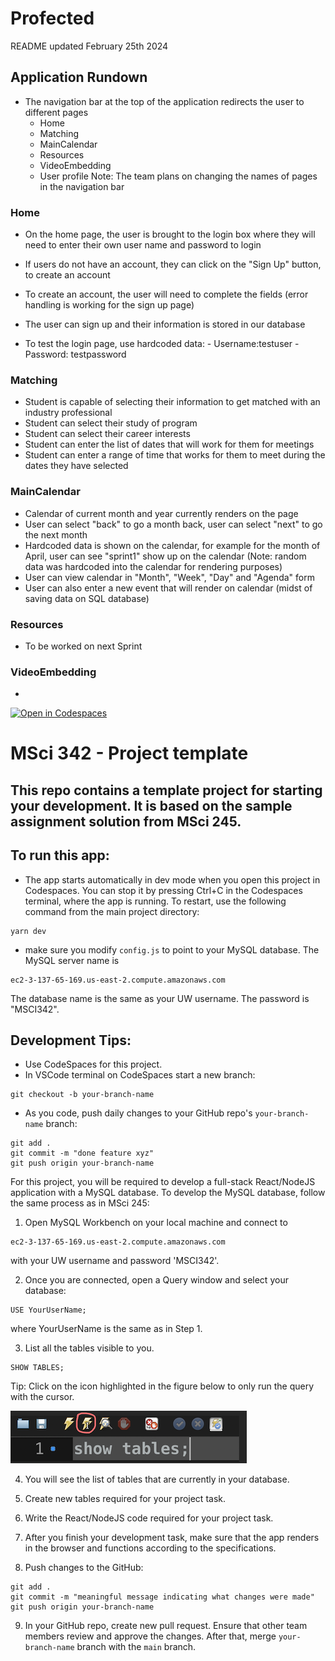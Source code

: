 # Profected
README updated February 25th 2024

## Application Rundown
- The navigation bar at the top of the application redirects the user to different pages
    - Home
    - Matching
    - MainCalendar
    - Resources
    - VideoEmbedding
    - User profile
Note: The team plans on changing the names of pages in the navigation bar

### Home
- On the home page, the user is brought to the login box where they will need to enter their own user name and password to login
- If users do not have an account, they can click on the "Sign Up" button, to create an account
- To create an account, the user will need to complete the fields (error handling is working for the sign up page) 
- The user can sign up and their information is stored in our database

- To test the login page, use hardcoded data:
      - Username:testuser
      - Password: testpassword

### Matching
- Student is capable of selecting their information to get matched with an industry professional
- Student can select their study of program
- Student can select their career interests
- Student can enter the list of dates that will work for them for meetings
- Student can enter a range of time that works for them to meet during the dates they have selected

### MainCalendar
- Calendar of current month and year currently renders on the page
- User can select "back" to go a month back, user can select "next" to go the next month
- Hardcoded data is shown on the calendar, for example for the month of April, user can see "sprint1" show up on the calendar (Note: random data was hardcoded into the calendar for rendering purposes)
- User can view calendar in "Month", "Week", "Day" and "Agenda" form
- User can also enter a new event that will render on calendar (midst of saving data on SQL database)

### Resources
- To be worked on next Sprint

### VideoEmbedding
- 

[![Open in Codespaces](https://classroom.github.com/assets/launch-codespace-7f7980b617ed060a017424585567c406b6ee15c891e84e1186181d67ecf80aa0.svg)](https://classroom.github.com/open-in-codespaces?assignment_repo_id=13352842)
# MSci 342 - Project template

## This repo contains a template project for starting your development. It is based on the sample assignment solution from MSci 245.

## To run this app: 
- The app starts automatically in dev mode when you open this project in Codespaces. You can stop it by pressing Ctrl+C in the Codespaces terminal, where the app is running. To restart, use the following command from the main project directory:

```
yarn dev
``` 

- make sure you modify `config.js` to point to your MySQL database. The MySQL server name is

```
ec2-3-137-65-169.us-east-2.compute.amazonaws.com
```

  The database name is the same as your UW username.
  The password is "MSCI342".


## Development Tips:
- Use CodeSpaces for this project.
- In VSCode terminal on CodeSpaces start a new branch:
```
git checkout -b your-branch-name
```
- As you code, push daily changes to your GitHub repo's `your-branch-name` branch:
```
git add .
git commit -m "done feature xyz"
git push origin your-branch-name
```

For this project, you will be required to develop a full-stack React/NodeJS application with a MySQL database. To develop the MySQL database, follow the same process as in MSci 245:

1.	Open MySQL Workbench on your local machine and connect to 

```
ec2-3-137-65-169.us-east-2.compute.amazonaws.com
```

with your UW username and password 'MSCI342'.

2.	Once you are connected, open a Query window and select your database: 

```
USE YourUserName;
```

where YourUserName is the same as in Step 1.

3.	List all the tables visible to you.

```
SHOW TABLES;
```

Tip: Click on the icon highlighted in the figure below to only run the query with the cursor.


![image](/img/screen1.png)

4.	You will see the list of tables that are currently in your database.

5.	Create new tables required for your project task.

6.  Write the React/NodeJS code required for your project task.
 
7.	After you finish your development task, make sure that the app renders in the browser and functions according to the specifications.

8.	Push changes to the GitHub:

```
git add .
git commit -m "meaningful message indicating what changes were made"
git push origin your-branch-name
```

9.	In your GitHub repo, create new pull request. Ensure that other team members review and approve the changes. After that, merge `your-branch-name` branch with the `main` branch.





